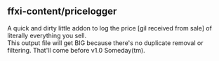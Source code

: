 ## ffxi-content/pricelogger
A quick and dirty little addon to log the price [gil received from sale] of literally everything you sell.<br />
This output file will get BIG because there's no duplicate removal or filtering. That'll come before v1.0 Someday(tm).